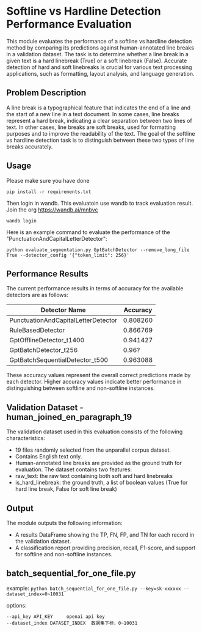 # Softline vs Hardline Detection Performance Evaluation

This module evaluates the performance of a softline vs hardline detection method by comparing its predictions against human-annotated line breaks in a validation dataset. The task is to determine whether a line break in a given text is a hard linebreak (True) or a soft linebreak (False). Accurate detection of hard and soft linebreaks is crucial for various text processing applications, such as formatting, layout analysis, and language generation.

## Problem Description
A line break is a typographical feature that indicates the end of a line and the start of a new line in a text document. In some cases, line breaks represent a hard break, indicating a clear separation between two lines of text. In other cases, line breaks are soft breaks, used for formatting purposes and to improve the readability of the text. The goal of the softline vs hardline detection task is to distinguish between these two types of line breaks accurately.

## Usage
Please make sure you have done
```
pip install -r requirements.txt
```

Then login in wandb. This evaluatoin use wandb to track evaluation result. Join the org https://wandb.ai/mnbvc
```
wandb login
```

Here is an example command to evaluate the performance of the "PunctuationAndCapitalLetterDetector":
```
python evaluate_segmentation.py GptBatchDetector --remove_long_file True --detector_config '{"token_limit": 256}'
```

## Performance Results
The current performance results in terms of accuracy for the available detectors are as follows:

| Detector Name                        | Accuracy |
|--------------------------------------|----------|
| PunctuationAndCapitalLetterDetector  | 0.808260 |
| RuleBasedDetector                    | 0.866769 |
| GptOfflineDetector_t1400             | 0.941427 |
| GptBatchDetector_t256                | 0.96?    |
| GptBatchSequentialDetector_t500      | 0.963088 |


These accuracy values represent the overall correct predictions made by each detector. Higher accuracy values indicate better performance in distinguishing between softline and non-softline instances.

## Validation Dataset - human_joined_en_paragraph_19
The validation dataset used in this evaluation consists of the following characteristics:
- 19 files randomly selected from the unparallel corpus dataset.
- Contains English text only.
- Human-annotated line breaks are provided as the ground truth for evaluation.
The dataset contains two features:
- raw_text: the raw text containing both soft and hard linebreaks
- is_hard_linebreak: the ground truth, a list of boolean values (True for hard line break, False for soft line break)

## Output
The module outputs the following information:
- A results DataFrame showing the TP, FN, FP, and TN for each record in the validation dataset.
- A classification report providing precision, recall, F1-score, and support for softline and non-softline instances.


## batch_sequential_for_one_file.py

example: `python batch_sequential_for_one_file.py --key=sk-xxxxxx --dataset_index=0~10031`


options:

    --api_key API_KEY     openai api key
    --dataset_index DATASET_INDEX  数据集下标，0~10031

